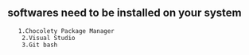 
##  softwares need to be installed on your system

       1.Chocolety Package Manager
        2.Visual Studio
        3.Git bash